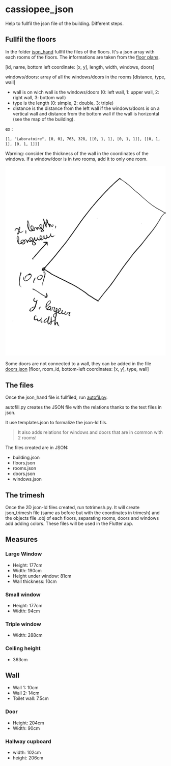 # cassiopee_json

Help to fullfil the json file of the building. Different steps.

## Fullfil the floors

In the folder [json_hand](json_hand) fullfil the files of the floors. It's a json array with each rooms of the floors. The informations are taken from the [floor plans](/cassiopee_json/2d-plans/B%C3%A2timent%20%C3%89toile.pdf).

[id, name, bottom left coordinate: [x, y], length, width, windows, doors]

windows/doors: array of all the windows/doors in the rooms
[distance, type, wall]

* wall is on wich wall is the windows/doors (0: left wall, 1: upper wall, 2: right wall, 3: bottom wall)
* type is the length (0: simple, 2: double, 3: triple)
* distance is the distance from the left wall if the windows/doors is on a vertical wall and distance from the bottom wall if the wall is horizontal (see the map of the building).

ex :

    [1, "Laboratoire", [0, 0], 763, 328, [[0, 1, 1], [0, 1, 1]], [[0, 1, 1], [0, 1, 1]]]

Warning: consider the thickness of the wall in the coordinates of the windows. If a window/door is in two rooms, add it to only one room.

![aide pour les longueur/largeur](/cassiopee_json/2d-plans/aide.jpeg)

Some doors are not connected to a wall, they can be added in the file [doors.json](json_hand/doors.json)
[floor, room_id, bottom-left coordinates: [x, y], type, wall]

## The files

Once the json_hand file is fullfiled, run [autofil.py](/cassiopee_json/autofill.py).

autofill.py creates the JSON file with the relations thanks to the text files in json.

It use templates.json to formalize the json-ld fils.

>It also adds relations for windows and doors that are in common with 2 rooms!

The files created are in JSON:

* building.json
* floors.json
* rooms.json
* doors.json
* windows.json

## The trimesh

Once the 2D json-ld files created, run totrimesh.py. It will create json_trimesh file (same as before but with the coordinates in trimesh) and the objects file .obj of each floors, separating rooms, doors and windows add adding colors. These files will be used in the Flutter app.

## Measures

### Large Window

* Height: 177cm
* Width: 190cm
* Height under window: 81cm
* Wall thickness: 10cm

### Small window

* Height: 177cm
* Width: 94cm

### Triple window

* Width: 288cm

### Ceiling height

* 363cm

## Wall

* Wall 1: 10cm
* Wall 2: 14cm
* Toilet wall: 7.5cm

### Door

* Height: 204cm
* Width: 90cm

### Hallway cupboard

* width: 102cm
* height: 206cm